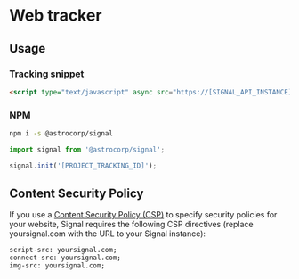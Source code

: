 # Web tracker

## Usage

### Tracking snippet

```html
<script type="text/javascript" async src="https://[SIGNAL_API_INSTANCE]/js?id=[PROJECT_TRACKING_ID]"></script>
```

### NPM

```bash
npm i -s @astrocorp/signal
```

```javascript
import signal from '@astrocorp/signal';

signal.init('[PROJECT_TRACKING_ID]');
```


## Content Security Policy

If you use a [Content Security Policy (CSP)](https://developer.mozilla.org/en-US/docs/Web/HTTP/CSP)
to specify security policies for your website, Signal requires the following CSP directives
(replace yoursignal.com with the URL to your Signal instance):
```
script-src: yoursignal.com;
connect-src: yoursignal.com;
img-src: yoursignal.com;
```


